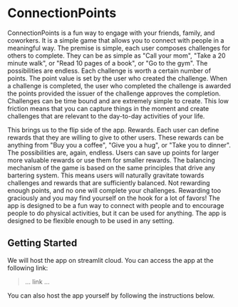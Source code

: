 # ConnectionPoints

ConnectionPoints is a fun way to engage with your friends, family, and coworkers. It is a simple game that allows you to
connect with people in a meaningful way. The premise is simple, each user composes challenges for others to complete.
They can be as simple as "Call your mom", "Take a 20 minute walk", or "Read 10 pages of a book", or "Go to the gym". The
possibilities are endless. Each challenge is worth a certain number of points. The point value is set by the user who created
the challenge. When a challenge is completed, the user who completed the challenge is awarded the points provided the
issuer of the challenge approves the completion. Challenges can be time bound and are extremely simple to create.
This low friction means that you can capture things in the moment and create challenges that are relevant to the
day-to-day activities of your life.

This brings us to the flip side of the app. Rewards. Each user can define rewards that they are willing to give to
other users. These rewards can be anything from "Buy you a coffee", "Give you a hug", or "Take you to dinner". The
possibilities are, again, endless. Users can save up points for larger more valuable rewards or use them for smaller
rewards. The balancing mechanism of the game is based on the same principles that drive any bartering system. This
means users will naturally gravitate towards challenges and rewards that are sufficiently balanced. Not rewarding
enough points, and no one will complete your challenges. Rewarding too graciously and you may find yourself on the
hook for a lot of favors! The app is designed to be a fun way to connect with people and to encourage people to do
physical activities, but it can be used for anything. The app is designed to be flexible enough to be used in any setting.

## Getting Started

We will host the app on streamlit cloud. You can access the app at the following link:

> ... link ...

You can also host the app yourself by following the instructions below.

